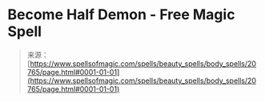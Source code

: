 <!--yml
category: 未分类
date: 2024-06-12 19:03:51
-->

# Become Half Demon - Free Magic Spell

> 来源：[https://www.spellsofmagic.com/spells/beauty_spells/body_spells/20765/page.html#0001-01-01](https://www.spellsofmagic.com/spells/beauty_spells/body_spells/20765/page.html#0001-01-01)
